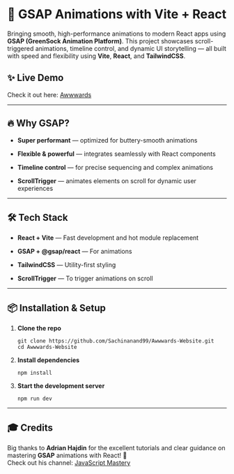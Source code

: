
# 🚀 GSAP Animations with Vite + React

Bringing smooth, high-performance animations to modern React apps using **GSAP (GreenSock Animation Platform)**. This project showcases scroll-triggered animations, timeline control, and dynamic UI storytelling — all built with speed and flexibility using **Vite**, **React**, and **TailwindCSS**.

## ✨ Live Demo

Check it out here: [Awwwards](https://awwwards-website-sigma.vercel.app/)

----------

## 🔥 Why GSAP?

-   **Super performant** — optimized for buttery-smooth animations
    
-   **Flexible & powerful** — integrates seamlessly with React components
    
-   **Timeline control** — for precise sequencing and complex animations
    
-   **ScrollTrigger** — animates elements on scroll for dynamic user experiences
    

----------

## 🛠️ Tech Stack

-   **React + Vite** — Fast development and hot module replacement
    
-   **GSAP + @gsap/react** — For animations
    
-   **TailwindCSS** — Utility-first styling
    
-   **ScrollTrigger** — To trigger animations on scroll
    

----------

## 📦 Installation & Setup

1.  **Clone the repo**
    
    ```
    git clone https://github.com/Sachinanand99/Awwwards-Website.git
    cd Awwwards-Website
    
    ```
    
2.  **Install dependencies**
    
    ```
    npm install
    
    ```
    
3.  **Start the development server**
    
    ```
    npm run dev
    
    ```
    

----------

## 🎓 Credits

Big thanks to **Adrian Hajdin** for the excellent tutorials and clear guidance on mastering **GSAP** animations with React! 🙏  
Check out his channel: [JavaScript Mastery](https://www.youtube.com/c/JavaScriptMastery)
